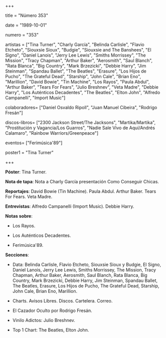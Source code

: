 +++

title = "Número 353"

date = "1989-10-01"

numero = "353"

artistas = ["Tina Turner", "Charly García", "Belinda Carlisle", "Flavio Etcheto", "Siouxsie Sioux", "Budgie", "Siouxsie and The Banshees", "El Signo", "Daniel Lanois", "Jerry Lee Lewis", "Smiths Morrissey", "The Mission", "Tracy Chapman", "Arthur Baker", "Aerosmith", "Saul Blanch", "Rata Blanca", "Big Country", "Mark Brzezicki", "Debbie Harry", "Jim Steinman", "Spandau Ballet", "The Beatles", "Erasure", "Los Hijos de Pucho", "The Grateful Dead", "Starship", "John Cale", "Brian Eno", "Marillion", "David Bowie", "Tin Machine", "Los Rayos", "Paula Abdul", "Arthur Baker", "Tears For Fears", "Julio Breshnev", "Veta Madre", "Debbie Harry", "Los Auténticos Decadentes", "The Beatles", "Elton John", "Alfredo Campanelli", "Import Music"]

colaboradores= ["Daniel Osvaldo Ripoll", "Juan Manuel Cibeira", "Rodrigo Fresán"]

discos-libros= ["2300 Jackson Street/The Jacksons", "Martika/Martika", "Prostitución y Vagancia/Los Guarros", "Nadie Sale Vivo de Aquí/Andrés Calamaro", "Rainbow Warriors/Greenpeace"]

eventos= ["Ferimúsica'89"]

poster1 = "Tina Turner"

+++

**Póster**:  Tina Turner.

**Nota de tapa**: Nota a Charly García presentación Como Conseguir Chicas.

**Reportajes**: David Bowie (Tin Machine). Paula Abdul. Arthur Baker. Tears For Fears. Veta Madre. 

**Entrevistas**: Alfredo Campanelli (Import Music). Debbie Harry. 

**Notas sobre**:

- Los Rayos.

- Los Auténticos Decadentes.

- Ferimúsica'89.  

**Secciones**:

- Data: Belinda Carlisle, Flavio Etcheto, Siouxsie Sioux y Budgie, El Signo, Daniel Lanois, Jerry Lee Lewis, Smiths Morrissey, The Mission, Tracy Chapman, Arthur Baker, Aerosmith, Saul Blanch, Rata Blanca, Big Country, Mark Brzezicki, Debbie Harry, Jim Steinman, Spandau Ballet, The Beatles, Erasure, Los Hijos de Pucho, The Grateful Dead, Starship, John Cale, Brian Eno, Marillion.
 
-  Charts. Avisos Libres. Discos. Cartelera. Correo. 

-  El Cazador Oculto por Rodrigo Fresán. 

-  Vinilo Adictos: Julio Breshnev. 

-  Top 1 Chart: The Beatles, Elton John.